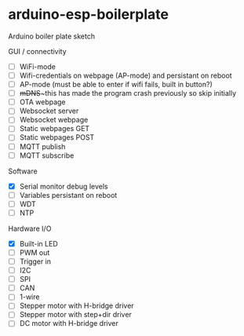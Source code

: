 # arduino-esp-boilerplate

Arduino boiler plate sketch

GUI / connectivity
- [ ] WiFi-mode
- [ ] Wifi-credentials on webpage (AP-mode) and persistant on reboot
- [ ] AP-mode (must be able to enter if wifi fails, built in button?)
- [ ] ~~mDNS~~~this has made the program crash previously so skip initially
- [ ] OTA webpage
- [ ] Websocket server
- [ ] Websocket webpage
- [ ] Static webpages GET
- [ ] Static webpages POST
- [ ] MQTT publish
- [ ] MQTT subscribe

Software
- [x] Serial monitor debug levels
- [ ] Variables persistant on reboot
- [ ] WDT
- [ ] NTP

Hardware I/O
- [x] Built-in LED
- [ ] PWM out
- [ ] Trigger in
- [ ] I2C
- [ ] SPI
- [ ] CAN
- [ ] 1-wire
- [ ] Stepper motor with H-bridge driver
- [ ] Stepper motor with step+dir driver
- [ ] DC motor with H-bridge driver

